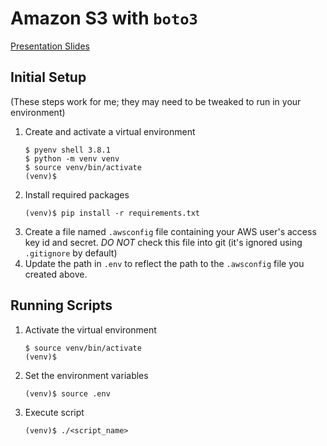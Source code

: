 # Amazon S3 with `boto3`

[Presentation Slides](https://docs.google.com/presentation/d/1uMYRtHMHqkteUdVO1WdvpC506LGaq9krTKdHZkxYasw/edit?usp=sharing)

## Initial Setup
(These steps work for me; they may need to be tweaked to run in your environment)
1. Create and activate a virtual environment
    ```
    $ pyenv shell 3.8.1
    $ python -m venv venv
    $ source venv/bin/activate
    (venv)$
    ```
1. Install required packages
    ```
    (venv)$ pip install -r requirements.txt
    ```
1. Create a file named `.awsconfig` file containing your AWS user's access key id and secret.  *DO NOT* check this file into git (it's ignored using `.gitignore` by default)
1. Update the path in `.env` to reflect the path to the `.awsconfig` file you created above. 

## Running Scripts
1. Activate the virtual environment
    ```
    $ source venv/bin/activate
    (venv)$
    ```
1. Set the environment variables
    ```
    (venv)$ source .env
    ```
1. Execute script
    ```
    (venv)$ ./<script_name> 
    ```


